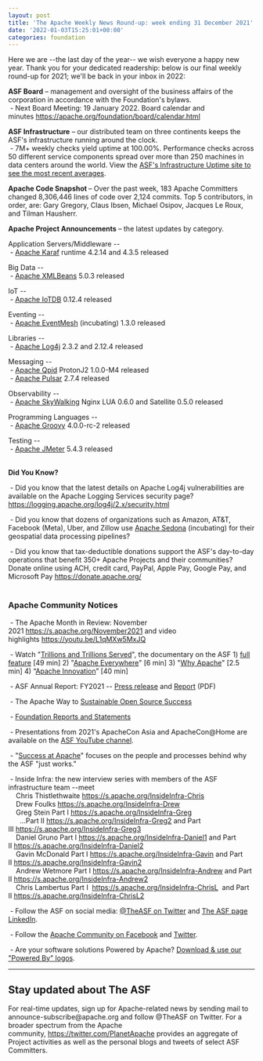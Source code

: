 ```yaml
---
layout: post
title: 'The Apache Weekly News Round-up: week ending 31 December 2021'
date: '2022-01-03T15:25:01+00:00'
categories: foundation
---
```

<p></p><p></p><p></p><p></p><p></p><p></p><p></p><p></p><p></p><p></p><p></p><p></p><p></p><p class="entryContent">Here we are --the last day of the year-- 
we wish everyone a happy new year.&nbsp;Thank you 
for your dedicated readership: below is our final weekly round-up for 2021; we'll
 be back in your inbox in 2022:
  
  
  
  
  
  
  
  
  
  
  
  
  
  
  
  
  
  
  
  
  
  
  </p><span style="font-weight: 700;">ASF Board</span>&nbsp;– management and oversight of the business affairs of the corporation in accordance with the Foundation's bylaws.<br>&nbsp;- Next Board Meeting: 19 January 2022. Board calendar and minutes&nbsp;<a href="https://apache.org/foundation/board/calendar.html" target="_blank">https://apache.org/foundation/board/calendar.html</a><p></p><p><span style="font-weight: 700;">ASF Infrastructure</span>&nbsp;– our distributed team on three continents keeps the ASF's infrastructure running around the clock.<br>&nbsp;-
 7M+ weekly checks yield uptime at 100.00%. Performance checks across 50 
different service components spread over more than 250 machines in data 
centers around the world. View the <a href="http://www.apache.org/uptime/" target="_blank">ASF's Infrastructure Uptime site to see the most recent averages</a>. <br></p><p><span style="font-weight: 700;">Apache Code Snapshot&nbsp;</span>–
 Over the past week, 183 Apache Committers changed 8,306,446 lines of 
code over 2,124 commits. Top 5 contributors, in order, are: <span>Gary Gregory, </span><span>Claus Ibsen, Michael Osipov, Jacques Le Roux, and Tilman Hausherr. </span><span style="font-weight: 700;"></span></p><p><span style="font-weight: 700;">Apache Project Announcements</span>&nbsp;– the latest updates by category.</p><p>Application Servers/Middleware --<br>
&nbsp;- <a href="https://karaf.apache.org/" target="_blank">Apache </a><span class="il"><a href="https://karaf.apache.org/" target="_blank">Karaf</a></span> <span class="il">runtime</span> 4.2.14 and 4.3.5 released&nbsp;</p>Big Data --<br>&nbsp;- <a href="https://xmlbeans.apache.org/" target="_blank">Apache </a><span class="il"><a href="https://xmlbeans.apache.org/" target="_blank">XMLBeans</a></span> 5.0.3 released <br><p></p>IoT --<br>&nbsp;-&nbsp;<a href="https://iotdb.apache.org/" target="_blank">Apache </a><span class="il"><a href="https://iotdb.apache.org/" target="_blank">IoTDB</a></span> 0.12.4 released&nbsp;<p></p><p>Eventing --<br>&nbsp;- <a href="https://eventmesh.apache.org/" target="_blank">Apache </a><span class="il"><a href="https://eventmesh.apache.org/" target="_blank">EventMesh</a></span> (incubating) 1.3.0 released&nbsp;</p>Libraries --<br>&nbsp;- <a href="http://logging.apache.org/" target="_blank">Apache </a><span class="il"><a href="http://logging.apache.org/" target="_blank">Log4j</a></span> 2.3.2 and 2.12.4 released&nbsp;<p></p><p>Messaging --&nbsp; <br>&nbsp;- <a href="https://qpid.apache.org/" target="_blank">Apache </a><span class="il"><a href="https://qpid.apache.org/" target="_blank">Qpid</a></span> ProtonJ2 1.0.0-M4 released <br>&nbsp;- <a href="https://pulsar.apache.org/" target="_blank">Apache </a><span class="il"><a href="https://pulsar.apache.org/" target="_blank">Pulsar</a></span> 2.7.4 released <br></p><p>Observability --<br>&nbsp;- <a href="https://skywalking.apache.org/" target="_blank">Apache SkyWalking</a> Nginx LUA 0.6.0 and Satellite 0.5.0 released&nbsp;</p><p></p><p>Programming Languages --<br>
&nbsp;- <a href="https://groovy.apache.org/" target="_blank">Apache </a><span class="il"><a href="https://groovy.apache.org/" target="_blank">Groovy</a></span> 4.0.0-rc-2 released <br>
</p>Testing --<br>&nbsp;- <a href="https://jmeter.apache.org/" target="_blank">Apache </a><span class="il"><a href="https://jmeter.apache.org/" target="_blank">JMeter</a></span> 5.4.3 released <a href="https://jmeter.apache.org/" target="_blank" data-saferedirecturl="https://www.google.com/url?q=https://jmeter.apache.org/&amp;source=gmail&amp;ust=1641042626268000&amp;usg=AOvVaw2DdcvJ4qaEdUw9Yc1Jixol"></a><p></p><p></p><p><span style="font-weight: 700;"><br>Did You Know?</span><br></p><p>&nbsp;- Did you know that the latest details on Apache Log4j vulnerabilities are
 available on the Apache Logging Services security page? <a target="_blank" class="c-link" data-stringify-link="https://logging.apache.org/log4j/2.x/security.html" data-sk="tooltip_parent" href="https://logging.apache.org/log4j/2.x/security.html" rel="noopener noreferrer" tabindex="-1" data-remove-tab-index="true">https://logging.apache.org/log4j/2.x/security.html</a></p><p>&nbsp;- Did you know that dozens of organizations such as Amazon, AT&amp;T, 
Facebook (Meta), Uber, and Zillow use <a href="https://sedona.apache.org/" target="_blank">Apache Sedona</a> (incubating) for 
their geospatial data processing pipelines?&nbsp;</p><p>&nbsp;- Did you know that tax-deductible donations support the ASF's day-to-day 
operations that benefit 350+ Apache Projects and their communities? 
Donate online using ACH, credit card, PayPal, Apple Pay, Google Pay, and
 Microsoft Pay <a target="_blank" class="c-link" data-stringify-link="https://donate.apache.org/" data-sk="tooltip_parent" href="https://donate.apache.org/" rel="noopener noreferrer">https://donate.apache.org/</a><br><br></p><h3>Apache Community Notices</h3><p>&nbsp;- The Apache Month in Review: November 2021&nbsp;<a href="https://s.apache.org/November2021" target="_blank">https://s.apache.org/November2021</a>&nbsp;and video highlights&nbsp;<a href="https://youtu.be/L1qMXw5MxJQ" target="_blank">https://youtu.be/L1qMXw5MxJQ</a> </p><p>&nbsp;- Watch "<a href="https://www.youtube.com/watch?v=JUt2nb0mgwg" target="_blank">Trillions and Trillions Served</a>", the documentary on the ASF 1)&nbsp;<a href="https://www.youtube.com/watch?v=JUt2nb0mgwg" target="_blank">full feature</a>&nbsp;[49 min] 2) "<a href="https://www.youtube.com/watch?v=nXtIti9jMFI" target="_blank">Apache Everywhere</a>" [6 min] 3) "<a href="https://www.youtube.com/watch?v=YM5dLvNatRs" target="_blank">Why Apache</a>" [2.5 min] 4)&nbsp;“<a href="https://www.youtube.com/watch?v=qkvqJaX4S50" target="_blank">Apache Innovation</a>” [40 min]&nbsp;<br></p><p>&nbsp;- ASF Annual Report: FY2021 --&nbsp;<a href="https://blogs.apache.org/foundation/entry/the-apache-software-foundation-announces78" target="_blank">Press release</a>&nbsp;and&nbsp;<a href="https://www.apache.org/foundation/docs/FY2021AnnualReport.pdf" target="_blank">Report</a>&nbsp;(PDF)</p><p>&nbsp;- The Apache Way to&nbsp;<a href="https://s.apache.org/GhnI" target="_blank">Sustainable Open Source Success</a>&nbsp;</p><p>&nbsp;-&nbsp;<a href="http://www.apache.org/foundation/reports.html" target="_blank">Foundation Reports and Statements</a><br></p><p>&nbsp;- Presentations from 2021's ApacheCon Asia and ApacheCon@Home are available on the&nbsp;<a href="https://www.youtube.com/c/TheApacheFoundation/" target="_blank" style="background-color: rgb(255, 255, 255);">ASF YouTube channel</a>.</p><p>&nbsp;- "<a href="https://blogs.apache.org/foundation/category/SuccessAtApache" target="_blank">Success at Apache</a>" focuses on the people and processes behind why the ASF "just works."&nbsp;<br></p><div><p>&nbsp;- Inside Infra: the new interview series with members of the ASF infrastructure team --meet&nbsp;<br>&nbsp; &nbsp; Chris Thistlethwaite&nbsp;<a href="https://s.apache.org/InsideInfra-Chris" target="_blank">https://s.apache.org/InsideInfra-Chris</a><br>&nbsp; &nbsp; Drew Foulks&nbsp;<a href="https://s.apache.org/InsideInfra-Drew" rel="noreferrer" target="_blank" data-saferedirecturl="https://www.google.com/url?q=https://s.apache.org/InsideInfra-Drew&amp;source=gmail&amp;ust=1588339104628000&amp;usg=AFQjCNF9dVEn48pV7o9HBG14sP9uprU8Xw">https://s.apache.org/InsideInf<wbr>ra-Drew</a><br>&nbsp; &nbsp; Greg Stein Part I&nbsp;<a href="https://s.apache.org/InsideInfra-Greg" target="_blank">https://s.apache.org/InsideInfra-Greg</a><br>&nbsp; &nbsp; &nbsp; ...Part II&nbsp;<a href="https://s.apache.org/InsideInfra-Greg2" target="_blank">https://s.apache.org/InsideInfra-Greg2</a>&nbsp;and Part III&nbsp;<a href="https://s.apache.org/InsideInfra-Greg3" target="_blank">https://s.apache.org/InsideInfra-Greg3</a><br>&nbsp; &nbsp; Daniel Gruno Part I&nbsp;<a href="https://s.apache.org/InsideInfra-Daniel1" target="_blank">https://s.apache.org/InsideInfra-Daniel1</a>&nbsp;and Part II&nbsp;<a href="https://s.apache.org/InsideInfra-Daniel2" target="_blank">https://s.apache.org/InsideInfra-Daniel2</a><br>&nbsp;&nbsp;&nbsp; Gavin McDonald Part I&nbsp;<a href="https://s.apache.org/InsideInfra-Gavin" target="_blank">https://s.apache.org/InsideInfra-Gavin</a>&nbsp;and Part II&nbsp;<a href="https://s.apache.org/InsideInfra-Gavin2" target="_blank">https://s.apache.org/InsideInfra-Gavin2</a><br>&nbsp;&nbsp;&nbsp; Andrew Wetmore Part I&nbsp;<a href="https://s.apache.org/InsideInfra-Andrew" target="_blank">https://s.apache.org/InsideInfra-Andrew</a>&nbsp;and Part II&nbsp;<a href="https://s.apache.org/InsideInfra-Andrew2" target="_blank">https://s.apache.org/InsideInfra-Andrew2</a><br>&nbsp; &nbsp; Chris Lambertus Part I&nbsp;&nbsp;<a href="https://s.apache.org/InsideInfra-ChrisL" target="_blank">https://s.apache.org/InsideInfra-ChrisL</a>&nbsp; and Part II&nbsp;<a href="https://s.apache.org/InsideInfra-ChrisL2" target="_blank">https://s.apache.org/InsideInfra-ChrisL2</a></p></div><div><p>&nbsp;- Follow the ASF on social media:&nbsp;<a href="https://twitter.com/TheASF" target="_blank">@TheASF on Twitter</a>&nbsp;and&nbsp;<a href="https://www.linkedin.com/company/the-apache-software-foundation" target="_blank">The ASF page LinkedIn</a>.&nbsp;<br></p><p>&nbsp;- Follow the&nbsp;<a href="https://www.facebook.com/ApacheSoftwareFoundation/" target="_blank">Apache Community on Facebook</a>&nbsp;and&nbsp;<a href="https://twitter.com/ApacheCommunity" target="_blank">Twitter</a>.&nbsp;</p></div><div>&nbsp;- Are your software solutions Powered by Apache?&nbsp;<a href="http://www.apache.org/foundation/press/kit/#poweredby" target="_blank">Download &amp; use our "Powered By" logos</a>.<br></div><p><span class="LrzXr"></span><span class="LrzXr"></span></p><div><hr><h2>Stay updated about The ASF</h2><p>For
 real-time updates, sign up for Apache-related news by sending mail to 
announce-subscribe@apache.org and follow @TheASF on Twitter. For a 
broader spectrum from the Apache community,&nbsp;<a href="https://twitter.com/PlanetApache">https://twitter.com/PlanetApache</a>&nbsp;provides an aggregate of Project activities as well as the personal blogs and tweets of select ASF Committers.</p></div><p></p><p></p><p></p><p></p><p></p><p></p><p></p><p></p><p></p><p></p><p></p><p></p><p></p>
